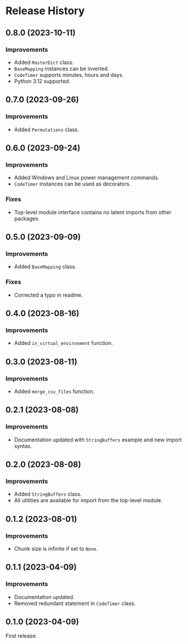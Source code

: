 # Release History

## 0.8.0 (2023-10-11)
### Improvements
- Added `MasterDict` class.
- `BaseMapping` instances can be inverted.
- `CodeTimer` supports minutes, hours and days.
- Python 3.12 supported.

## 0.7.0 (2023-09-26)
### Improvements
- Added `Permutations` class.

## 0.6.0 (2023-09-24)
### Improvements
- Added Windows and Linux power management commands.
- `CodeTimer` instances can be used as decorators.
### Fixes
- Top-level module interface contains no latent imports from other packages.

## 0.5.0 (2023-09-09)
### Improvements
- Added `BaseMapping` class.
### Fixes
- Corrected a typo in readme.

## 0.4.0 (2023-08-16)
### Improvements
- Added `in_virtual_environment` function.

## 0.3.0 (2023-08-11)
### Improvements
- Added `merge_csv_files` function.

## 0.2.1 (2023-08-08)
### Improvements
- Documentation updated with `StringBuffers` example and new import syntax.

## 0.2.0 (2023-08-08)
### Improvements
- Added `StringBuffers` class.
- All utilities are available for import from the top-level module.

## 0.1.2 (2023-08-01)
### Improvements
- Chunk size is infinite if set to `None`.

## 0.1.1 (2023-04-09)
### Improvements
- Documentation updated.
- Removed redundant statement in `CodeTimer` class.

## 0.1.0 (2023-04-09)
First release.
